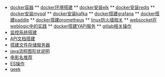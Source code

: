 <!-- 左侧导航栏 -->
<!--
- 设计模式
  - [第一章节](desgin-pattern/Java面试必备：手写单例模式.md)
  - [工厂模式](desgin-pattern/工厂模式超详解（代码示例）.md)
  - [原型模式](desgin-pattern/设计模式之原型模式.md)
  - [代理模式](desgin-pattern/设计模式之代理模式.md)
- Spring框架
  - [初识spring框架](spring/【10分钟学Spring】：（一）初识Spring框架.md)
  - [依赖注入及示例](spring/【10分钟学Spring】：（二）一文搞懂spring依赖注入（DI）.md)
  - [spring的条件化装配](spring/【10分钟学Spring】：（三）你了解spring的高级装配吗_条件化装配bean.md)
- 数据库
---- 
-->
* [docker容器](docker/index2)
** [docker环境搭建](docker/env)
** [docker安装elk](docker/elk)
** [docker安装redis](docker/docker安装redis)
** [docker安装mysql](study/mysql)
** [docker安装kafka](docker/kafka)
** [docker搭建grafana](docker/grafana)
** [docker搭建paddle](study/paddle)
** [docker搭建prometheus](study/prometheus)
** [linux防火墙相关](study/linux防火墙)
** [websocket在weblogic中的实践](study/websocket在weblogic中的实践)
** [docker搭建YAPI服务](study/yapi)
** [gitlab相关操作](study/gitlab)
* [监控系统搭建](monitor/readme)
* [API文档搭建](api/index)
* [搭建文件存储服务器](docker/mini)
* [java流程图形状说明](docker/流程图)
* [电影名推荐](电影/激动部队/jdbd)
* [ES操作](study/es)
* [geek](study/Five)
